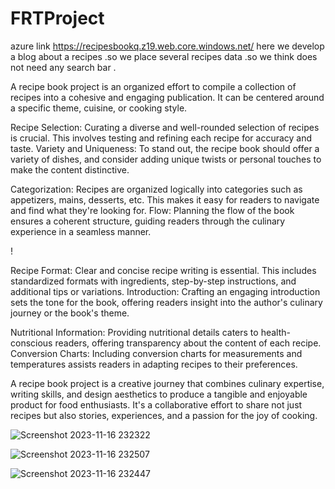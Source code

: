 # FRTProject

azure link https://recipesbookq.z19.web.core.windows.net/
here  we develop a blog about a recipes .so we place several recipes data .so we think does not need any search bar .

A recipe book project is an organized effort to compile a collection of recipes into a cohesive and engaging publication. It can be centered around a specific theme, cuisine, or cooking style.

Recipe Selection: Curating a diverse and well-rounded selection of recipes is crucial. This involves testing and refining each recipe for accuracy and taste.
Variety and Uniqueness: To stand out, the recipe book should offer a variety of dishes, and consider adding unique twists or personal touches to make the content distinctive.




Categorization: Recipes are organized logically into categories such as appetizers, mains, desserts, etc. This makes it easy for readers to navigate and find what they're looking for.
Flow: Planning the flow of the book ensures a coherent structure, guiding readers through the culinary experience in a seamless manner.


!


Recipe Format: Clear and concise recipe writing is essential. This includes standardized formats with ingredients, step-by-step instructions, and additional tips or variations.
Introduction: Crafting an engaging introduction sets the tone for the book, offering readers insight into the author's culinary journey or the book's theme.



Nutritional Information: Providing nutritional details caters to health-conscious readers, offering transparency about the content of each recipe.
Conversion Charts: Including conversion charts for measurements and temperatures assists readers in adapting recipes to their preferences.



A recipe book project is a creative journey that combines culinary expertise, writing skills, and design aesthetics to produce a tangible and enjoyable product for food enthusiasts. It's a collaborative effort to share not just recipes but also stories, experiences, and a passion for the joy of cooking.




 
![Screenshot 2023-11-16 232322](https://github.com/Akashvallamkonda/Frt-project1/assets/142730770/4c0a3e0a-6969-451e-ac6f-154961dcacaf)

![Screenshot 2023-11-16 232507](https://github.com/Akashvallamkonda/Frt-project1/assets/142730770/f18fa84e-bf99-48aa-a553-8a46fe6043b3)

![Screenshot 2023-11-16 232447](https://github.com/Akashvallamkonda/Frt-project1/assets/142730770/8bb12e4c-d046-4022-a22a-a86bfa7fc436)

